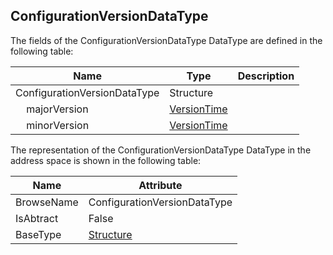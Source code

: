 <!-- datatype -->
## ConfigurationVersionDataType
<!-- end of description -->
The fields of the ConfigurationVersionDataType DataType are defined in the following table:  

|Name|Type|Description|
|---|---|---|
|ConfigurationVersionDataType|Structure||
|&nbsp;&nbsp;&nbsp;&nbsp;majorVersion|[VersionTime](../../../Part4/DataTypes/VersionTime/readme.md)||
|&nbsp;&nbsp;&nbsp;&nbsp;minorVersion|[VersionTime](../../../Part4/DataTypes/VersionTime/readme.md)||

The representation of the ConfigurationVersionDataType DataType in the address space is shown in the following table:  

|Name|Attribute|
|---|---|
|BrowseName|ConfigurationVersionDataType|
|IsAbtract|False|
|BaseType|[Structure](../../../Part3/DataTypes/Structure/readme.md)|

